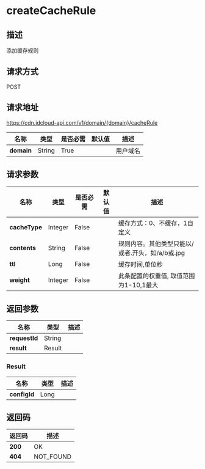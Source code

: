 # createCacheRule


## 描述
添加缓存规则

## 请求方式
POST

## 请求地址
https://cdn.jdcloud-api.com/v1/domain/{domain}/cacheRule

|名称|类型|是否必需|默认值|描述|
|---|---|---|---|---|
|**domain**|String|True| |用户域名|

## 请求参数
|名称|类型|是否必需|默认值|描述|
|---|---|---|---|---|
|**cacheType**|Integer|False| |缓存方式：0、不缓存，1自定义|
|**contents**|String|False| |规则内容。其他类型只能以/或者.开头，如/a/b或.jpg|
|**ttl**|Long|False| |缓存时间,单位秒|
|**weight**|Integer|False| |此条配置的权重值, 取值范围为1-10,1最大|


## 返回参数
|名称|类型|描述|
|---|---|---|
|**requestId**|String| |
|**result**|Result| |

### Result
|名称|类型|描述|
|---|---|---|
|**configId**|Long| |

## 返回码
|返回码|描述|
|---|---|
|**200**|OK|
|**404**|NOT_FOUND|
